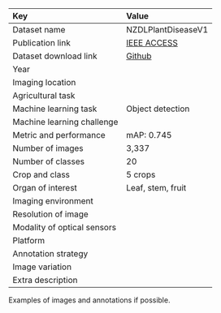 
| Key                         | Value                                                                |
|:----------------------------|:---------------------------------------------------------------------|
| Dataset name                | NZDLPlantDiseaseV1                                                   |
| Publication link            | [IEEE ACCESS](https://ieeexplore.ieee.org/abstract/document/9864587) |
| Dataset download link       | [Github](https://github.com/kmarif/NZDLPlantDisease-v1)              |
| Year                        |                                                                      |
| Imaging location            |                                                                      |
| Agricultural task           |                                                                      |
| Machine learning task       | Object detection                                                     |
| Machine learning challenge  |                                                                      |
| Metric and performance      | mAP: 0.745                                                           |
| Number of images            | 3,337                                                                |
| Number of classes           | 20                                                                   |
| Crop and class              | 5 crops                                                              |
| Organ of interest           | Leaf, stem, fruit                                                    |
| Imaging environment         |                                                                      |
| Resolution of image         |                                                                      |
| Modality of optical sensors |                                                                      |
| Platform                    |                                                                      |
| Annotation strategy         |                                                                      |
| Image variation             |                                                                      |
| Extra description           |                                                                      |


Examples of images and annotations if possible.
